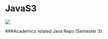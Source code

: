 # JavaS3
<a href="https://github.com/akkupy"><img src="https://c4.wallpaperflare.com/wallpaper/747/72/896/python-programming-code-computer-minimalism-wallpaper-preview.jpg" border="0"></a>

###Academics related Java Repo (Semester 3).
